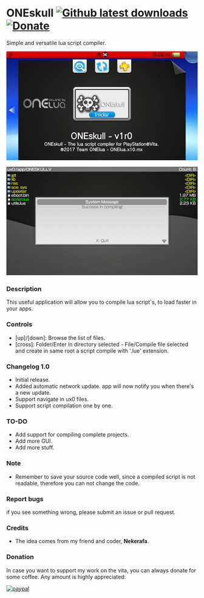 # ONEskull [![Github latest downloads](https://img.shields.io/github/downloads/DavisDev/ONEskull/total.svg)](https://github.com/DavisDev/ONEskull/releases/latest) [![Donate](https://img.shields.io/badge/Donate-PayPal-green.svg)](https://www.paypal.com/cgi-bin/webscr?cmd=_s-xclick&hosted_button_id=RTFWDDQ6WGHKA)

Simple and versatile lua script compiler.

![header](preview_1.png)

![header](preview_2.png)

### Description ###
This useful application will allow you to compile lua script´s, to load faster in your apps.

### Controls ###
- [up]/[down]: Browse the list of files.
- [cross]: Folder/Enter in directory selected - File/Compile file selected and create in same root a script compile with '.lue' extension.

### Changelog 1.0 ###
- Initial release.
- Added automatic network update. app will now notify you when there's a new update.
- Support navigate in ux0 files.
- Support script compilation one by one.

### TO-DO ###
- Add support for compiling complete projects.
- Add more GUI.
- Add more stuff.

### Note ###
- Remember to save your source code well, since a compiled script is not readable, therefore you can not change the code.

### Report bugs ###
if you see something wrong, please submit an issue or pull request.

### Credits ###
- The idea comes from my friend and coder, **Nekerafa**.

### Donation ###
In case you want to support my work on the vita, you can always donate for some coffee. Any amount is highly appreciated:

[![paypal](https://www.paypalobjects.com/en_US/i/btn/btn_donateCC_LG.gif)](https://www.paypal.com/cgi-bin/webscr?cmd=_s-xclick&hosted_button_id=RTFWDDQ6WGHKA)
